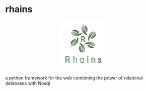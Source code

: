 # rhains

<div align="center">

![rhains logo](rhains.png)

</div>

a python framework for the web combining the power of relational databases with Nosql
